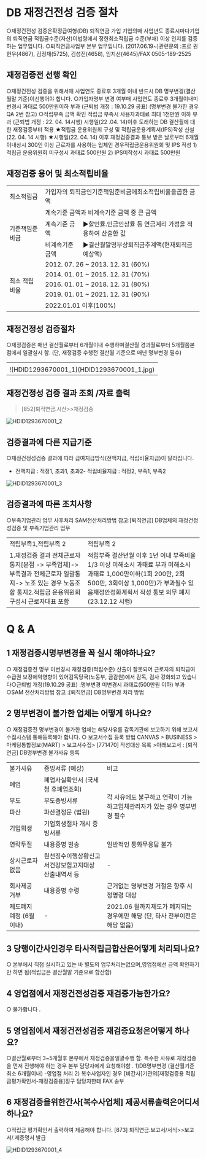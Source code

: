 # DB 재정건전성 검증 절차
○재정건전성 검증은확정급여형(DB) 퇴직연금 가입 기업의매 사업년도 종료시마다기업의 퇴직연금
적립금수준(자산)이법령에서 정한최소적립금 수준(부채)
이상 인지를 검증하는 업무입니다.
○퇴직연금사업부 본부 업무입니다.
(2017.06.19~)관련문의 :프로 권현우(4867), 김정재(5725), 김성진(4658), 임지선(4645)/FAX 0505-189-2525
## 재정검증전 선행 확인
○재정건전성 검증을 위해서매 사업연도 종료후 3개월 이내 반드시 DB 명부변경(결산월말 기준)이선행어야 합니다.
○가입자명부 변경 여부매 사업연도 종료후 3개월이내미변경시 과태료 500만원이하 부과
(근퇴법 개정 : 19.10.29 공표)
(명부변경 불가한 경우 QA 2번 참고)
○적립부족 금액 확인
적립금 부족시 사용자과태료 최대 1천만원 이하 부과
(근퇴법 개정 : 22. 04. 14시행)
시행일(22 .04. 14)이후 도래하는 DB 결산월에 대한 재정검증부터 적용
★적립금 운용위원회 구성 및 적립금운용계획서(IPS)작성
신설(22. 04. 14 시행)
★시행일(22. 04. 14) 이후 재정검증결과 통보 받은 날로부터 6개월이내상시 300인 이상 근로자를 사용하는 업체인 경우적립금운용위원회 및 IPS 작성
1)적립금 운용위원회
미구성시 과태료 500만원
2) IPS미작성시 과태료 500만원
## 재정검증 용어 및 최소적립비율

<table><tbody><tr>
<td>
최소적립금</td>
<td colspan="2">
가입자의 퇴직금인기준책임준비금에최소적립비율을곱한 금액</td></tr><tr>
<td rowspan="3">
기준책임준비금</td>
<td colspan="2">
계속기준 금액과 비계속기준 금액 중 큰 금액</td></tr><tr>
<td>
계속기준 금액</td>
<td>
▶할인률.인금인상률 등 연금계리 가정을 적용하여 산출한 값</td></tr><tr>
<td>
비계속기준 금액</td>
<td>
▶결산월말명부상퇴직금추계액(현재퇴직금예상액)</td></tr><tr>
<td rowspan="5">
최소 적립비율</td>
<td colspan="2">
2012. 07. 26 ~ 2013. 12. 31 (60%)</td></tr><tr>
<td colspan="2">
2014. 01. 01 ~ 2015. 12. 31 (70%)</td></tr><tr>
<td colspan="2">
2016. 01. 01 ~ 2018. 12. 31 (80%)</td></tr><tr>
<td colspan="2">
2019. 01. 01 ~ 2021. 12. 31 (90%)</td></tr><tr>
<td colspan="2">
2022.01.01 이후(100%)</td></tr></tbody>
</table>


## 재정건정성 검증절차
○재정검증은 매년 결산월로부터 6개월이내 수행하며결산월 경과월로부터 5개월쯤본점에서 일괄실시 함.
(단, 재정검증 수행전 결산월 기준으로 매년 명부변경 필수)

<table><tbody><tr>
<td colspan="6">
</td></tr><tr>
<td colspan="6">
![HDID1293670001_1](HDID1293670001_1.jpg)
</td></tr></tbody>
</table>


## 재정건정성 검증 결과 조회 /자료 출력
> [852]퇴직연금.시산>>재정검증

![HDID1293670001_2](HDID1293670001_2.png)

## 검증결과에 다른 지급기준
○재정건정성검증 결과에 따라 급여지급방식(전액지급, 적립비율지급)이 달라집니다.
- 전액지급 : 적정1, 초과1, 초과2- 적립비율지급 : 적정2, 부족1, 부족2

![HDID1293670001_3](HDID1293670001_3.jpg)

## 검증결과에 따른 조치사항
○부족기업관리 업무 사후처리
SAM전산처리방법 참고:[퇴직연금] DB업체의 재정건정성검증 및 부족기업관리 업무

<table><tbody><tr>
<td>
적립부족1,적립부족 2</td>
<td colspan="1">
적립부족 2</td></tr><tr>
<td>1.재정검증 결과 전체근로자 통지[본점 -> 부족업체]-> 부족결과 전체근로자 일괄통지-> 노조 있는 경우 노동조합 통지2.적립금 운용위원회 구성시 근로자대표 포함</td>
<td colspan="1">적립부족 결산년월 이후 1년 이내 부족비율 1/3 이상 미해소시 과태료 부과
미해소시 과태료 1,000만이하(1회 200만, 2회 500만, 3회이상 1,000만)가 부과될수 있음재정안정화계획서 작성 통보 의무 폐지(23.12.12 시행)</td></tr></tbody>
</table>


# Q & A
## 1 재정검증시명부변경을 꼭 실시 해야하나요?
○ 재정검증전 명부 미변경시 재정검증(적립수준) 산출이 잘못되어 근로자의 퇴직급여 수급권 보장에악영향이 있어감독당국(노동부, 금감원)에서 감독, 검사 강화되고 있습니다○근퇴법 개정(19.10.29 공표) :명부변경 미변경시 과태료(500만원 이하) 부과
○SAM 전산처리방법 참고 :[퇴직연금] DB명부변경 처리 방법
## 2 명부변경이 불가한 업체는 어떻게 하나요?
○ 재정검증전 명부변경이 불가한 업체는 해당사유를 감독기관에 보고하기 위해 보고서 수집시스템 통해등록해야 합니다.
○ 보고서수집 등록 방법
CANVAS > BUSINESS > 마케팅통합정보(MART) > 보고서수집> [771470] 작성대상 목록 >아래보고서 : [퇴직연금] DB명부변경 불가사유 등록

<table><tbody><tr>
<td>
불가사유</td>
<td>
증빙서류 (예상)</td>
<td>
비고</td></tr><tr>
<td>
폐업</td>
<td>
폐업사실확인서 (국세청 휴폐업조회)</td>
<td rowspan="4">각 사유에도 불구하고 연락이 가능하고업체관리자가 있는 경우 명부변경 필수</td></tr><tr>
<td>
부도</td>
<td>
부도증빙서류</td></tr><tr>
<td>
파산</td>
<td>
파산결정문 (법원)</td></tr><tr>
<td>
기업회생</td>
<td>
기업회생절차 개시 증빙서류</td></tr><tr>
<td>
연락두절</td>
<td>
내용증명 발송</td>
<td>
일반적인 통화무응답 불가</td></tr><tr>
<td>
상시근로자 없음</td>
<td>원천징수이행상황신고서건강보험고지대상 산출내역서 등</td>
<td>
-</td></tr><tr>
<td>
회사제공 거부</td>
<td>
내용증명 수령</td>
<td>근거없는 명부변경 거절은 향후
시정명령 대상</td></tr><tr>
<td>제도폐지 예정
(6월 이내)</td>
<td>
-</td>
<td>2021.06 월까지제도가 폐지되는 경우에만 해당
(단, 타사 전부이전은 해당 없음)</td></tr></tbody>
</table>


## 3 당행이간사인경우 타사적립금합산은어떻게 처리되나요?
○ 본부에서 직접 실시하고 있는 바 별도의 업무처리는없으며,영업점에선 금액 확인하기만 하면 됨(적립금은 결산월말 기준으로 합산함)
## 4 영업점에서 재정건전성검증 재검증가능한가요?
○ 불가합니다 .
## 5 영업점에서 재정건전성검증 재검증요청은어떻게 하나요?
○결산월로부터 3~5개월후 본부에서 재정검증을일괄수행 함.
특수한 사유로 재정검증을 먼저 진행해야 하는 경우 본부 담당자에게 요청해야함 .
1)DB명부변경 (결산월기준 최소 6개월이내) -영업점 처리
2) 복수사업자인 경우 [비간사]기관의[재정검증용 적립금평가확인서-재정검증용]징구
담당자한테 FAX 송부
## 6 재정검증을위한간사[복수사업체] 제공서류출력은어디서 하나요?
○적립금 평가확인서 출력하여 제공해야 합니다.
[873] 퇴직연금.보고서/서식>>보고서/.제증명서 발급

![HDID1293670001_4](HDID1293670001_4.png)

